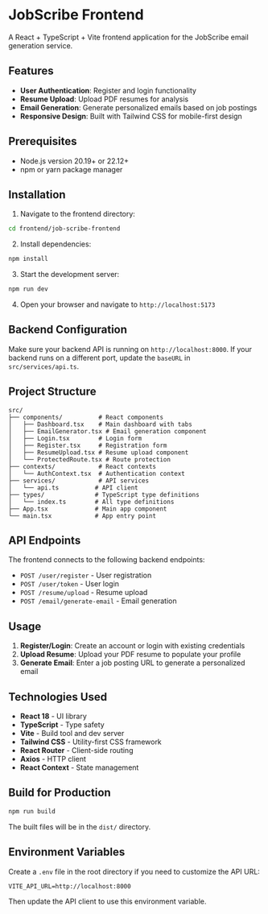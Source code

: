 # JobScribe Frontend

A React + TypeScript + Vite frontend application for the JobScribe email generation service.

## Features

- **User Authentication**: Register and login functionality
- **Resume Upload**: Upload PDF resumes for analysis
- **Email Generation**: Generate personalized emails based on job postings
- **Responsive Design**: Built with Tailwind CSS for mobile-first design

## Prerequisites

- Node.js version 20.19+ or 22.12+
- npm or yarn package manager

## Installation

1. Navigate to the frontend directory:
```bash
cd frontend/job-scribe-frontend
```

2. Install dependencies:
```bash
npm install
```

3. Start the development server:
```bash
npm run dev
```

4. Open your browser and navigate to `http://localhost:5173`

## Backend Configuration

Make sure your backend API is running on `http://localhost:8000`. If your backend runs on a different port, update the `baseURL` in `src/services/api.ts`.

## Project Structure

```
src/
├── components/          # React components
│   ├── Dashboard.tsx    # Main dashboard with tabs
│   ├── EmailGenerator.tsx # Email generation component
│   ├── Login.tsx        # Login form
│   ├── Register.tsx     # Registration form
│   ├── ResumeUpload.tsx # Resume upload component
│   └── ProtectedRoute.tsx # Route protection
├── contexts/            # React contexts
│   └── AuthContext.tsx  # Authentication context
├── services/            # API services
│   └── api.ts          # API client
├── types/              # TypeScript type definitions
│   └── index.ts        # All type definitions
├── App.tsx             # Main app component
└── main.tsx            # App entry point
```

## API Endpoints

The frontend connects to the following backend endpoints:

- `POST /user/register` - User registration
- `POST /user/token` - User login
- `POST /resume/upload` - Resume upload
- `POST /email/generate-email` - Email generation

## Usage

1. **Register/Login**: Create an account or login with existing credentials
2. **Upload Resume**: Upload your PDF resume to populate your profile
3. **Generate Email**: Enter a job posting URL to generate a personalized email

## Technologies Used

- **React 18** - UI library
- **TypeScript** - Type safety
- **Vite** - Build tool and dev server
- **Tailwind CSS** - Utility-first CSS framework
- **React Router** - Client-side routing
- **Axios** - HTTP client
- **React Context** - State management

## Build for Production

```bash
npm run build
```

The built files will be in the `dist/` directory.

## Environment Variables

Create a `.env` file in the root directory if you need to customize the API URL:

```
VITE_API_URL=http://localhost:8000
```

Then update the API client to use this environment variable.
